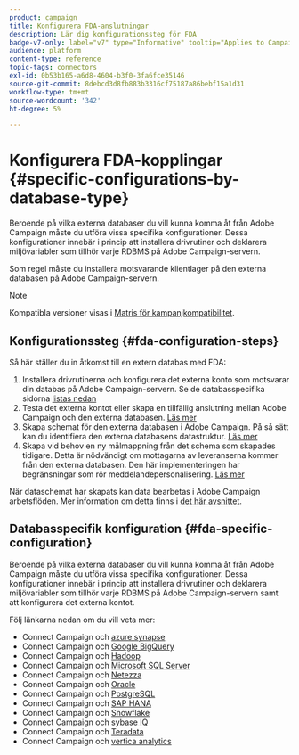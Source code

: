```yaml
---
product: campaign
title: Konfigurera FDA-anslutningar
description: Lär dig konfigurationssteg för FDA
badge-v7-only: label="v7" type="Informative" tooltip="Applies to Campaign Classic v7 only"
audience: platform
content-type: reference
topic-tags: connectors
exl-id: 0b53b165-a6d8-4604-b3f0-3fa6fce35146
source-git-commit: 8debcd3d8fb883b3316cf75187a86bebf15a1d31
workflow-type: tm+mt
source-wordcount: '342'
ht-degree: 5%

---
```


# Konfigurera FDA-kopplingar {#specific-configurations-by-database-type}



Beroende på vilka externa databaser du vill kunna komma åt från Adobe Campaign måste du utföra vissa specifika konfigurationer. Dessa konfigurationer innebär i princip att installera drivrutiner och deklarera miljövariabler som tillhör varje RDBMS på Adobe Campaign-servern.

Som regel måste du installera motsvarande klientlager på den externa databasen på Adobe Campaign-servern.

>[!NOTE]
>
>Kompatibla versioner visas i [Matris för kampanjkompatibilitet](../../rn/using/compatibility-matrix.md#FederatedDataAccessFDA).

## Konfigurationssteg {#fda-configuration-steps}

Så här ställer du in åtkomst till en extern databas med FDA:

1. Installera drivrutinerna och konfigurera det externa konto som motsvarar din databas på Adobe Campaign-servern. Se de databasspecifika sidorna [listas nedan](#fda-specific-configuration)
1. Testa det externa kontot eller skapa en tillfällig anslutning mellan Adobe Campaign och den externa databasen. [Läs mer](../../installation/using/connecting-to-database.md)
1. Skapa schemat för den externa databasen i Adobe Campaign. På så sätt kan du identifiera den externa databasens datastruktur. [Läs mer](../../installation/using/creating-data-schema.md)
1. Skapa vid behov en ny målmappning från det schema som skapades tidigare. Detta är nödvändigt om mottagarna av leveranserna kommer från den externa databasen. Den här implementeringen har begränsningar som rör meddelandepersonalisering. [Läs mer](../../installation/using/defining-data-mapping.md)

När dataschemat har skapats kan data bearbetas i Adobe Campaign arbetsflöden. Mer information om detta finns i [det här avsnittet](../../workflow/using/accessing-an-external-database--fda-.md).

## Databasspecifik konfiguration {#fda-specific-configuration}

Beroende på vilka externa databaser du vill kunna komma åt från Adobe Campaign måste du utföra vissa specifika konfigurationer. Dessa konfigurationer innebär i princip att installera drivrutiner och deklarera miljövariabler som tillhör varje RDBMS på Adobe Campaign-servern samt att konfigurera det externa kontot.

Följ länkarna nedan om du vill veta mer:

* Connect Campaign och [azure synapse](../../installation/using/configure-fda-synapse.md)
* Connect Campaign och [Google BigQuery](../../installation/using/configure-fda-google-big-query.md)
* Connect Campaign och [Hadoop](../../installation/using/configure-fda-hadoop.md)
* Connect Campaign och [Microsoft SQL Server](../../installation/using/configure-fda-sql.md)
* Connect Campaign och [Netezza](../../installation/using/configure-fda-netezza.md)
* Connect Campaign och [Oracle](../../installation/using/configure-fda-oracle.md)
* Connect Campaign och [PostgreSQL](../../installation/using/configure-fda-postgresql.md)
* Connect Campaign och [SAP HANA](../../installation/using/configure-fda-sap-hana.md)
* Connect Campaign och [Snowflake](../../installation/using/configure-fda-snowflake.md)
* Connect Campaign och [sybase IQ](../../installation/using/configure-fda-sybase.md)
* Connect Campaign och [Teradata](../../installation/using/configure-fda-teradata.md)
* Connect Campaign och [vertica analytics](../../installation/using/configure-fda-vertica.md)
